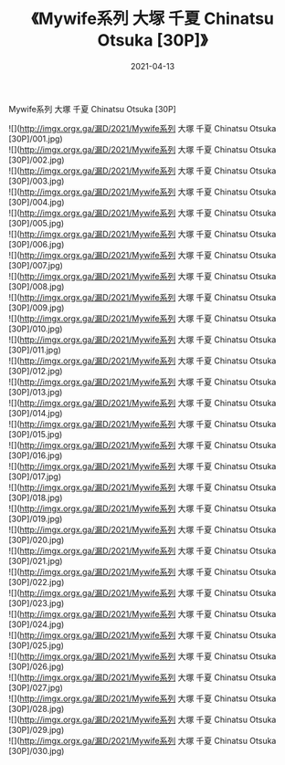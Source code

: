 ﻿---
layout: post
title:  《Mywife系列 大塚 千夏 Chinatsu Otsuka [30P]》
date:   2021-04-13
img: http://imgx.orgx.ga/漏D/2021/Mywife系列 大塚 千夏 Chinatsu Otsuka [30P]/000.jpg
categories: [美女, 清纯, 唯美]
---

Mywife系列 大塚 千夏 Chinatsu Otsuka [30P]

  ![](http://imgx.orgx.ga/漏D/2021/Mywife系列 大塚 千夏 Chinatsu Otsuka [30P]/001.jpg) <br> ![](http://imgx.orgx.ga/漏D/2021/Mywife系列 大塚 千夏 Chinatsu Otsuka [30P]/002.jpg) <br> ![](http://imgx.orgx.ga/漏D/2021/Mywife系列 大塚 千夏 Chinatsu Otsuka [30P]/003.jpg) <br> ![](http://imgx.orgx.ga/漏D/2021/Mywife系列 大塚 千夏 Chinatsu Otsuka [30P]/004.jpg) <br> ![](http://imgx.orgx.ga/漏D/2021/Mywife系列 大塚 千夏 Chinatsu Otsuka [30P]/005.jpg) <br> ![](http://imgx.orgx.ga/漏D/2021/Mywife系列 大塚 千夏 Chinatsu Otsuka [30P]/006.jpg) <br> ![](http://imgx.orgx.ga/漏D/2021/Mywife系列 大塚 千夏 Chinatsu Otsuka [30P]/007.jpg) <br> ![](http://imgx.orgx.ga/漏D/2021/Mywife系列 大塚 千夏 Chinatsu Otsuka [30P]/008.jpg) <br> ![](http://imgx.orgx.ga/漏D/2021/Mywife系列 大塚 千夏 Chinatsu Otsuka [30P]/009.jpg) <br> ![](http://imgx.orgx.ga/漏D/2021/Mywife系列 大塚 千夏 Chinatsu Otsuka [30P]/010.jpg) <br> ![](http://imgx.orgx.ga/漏D/2021/Mywife系列 大塚 千夏 Chinatsu Otsuka [30P]/011.jpg) <br> ![](http://imgx.orgx.ga/漏D/2021/Mywife系列 大塚 千夏 Chinatsu Otsuka [30P]/012.jpg) <br> ![](http://imgx.orgx.ga/漏D/2021/Mywife系列 大塚 千夏 Chinatsu Otsuka [30P]/013.jpg) <br> ![](http://imgx.orgx.ga/漏D/2021/Mywife系列 大塚 千夏 Chinatsu Otsuka [30P]/014.jpg) <br> ![](http://imgx.orgx.ga/漏D/2021/Mywife系列 大塚 千夏 Chinatsu Otsuka [30P]/015.jpg) <br> ![](http://imgx.orgx.ga/漏D/2021/Mywife系列 大塚 千夏 Chinatsu Otsuka [30P]/016.jpg) <br> ![](http://imgx.orgx.ga/漏D/2021/Mywife系列 大塚 千夏 Chinatsu Otsuka [30P]/017.jpg) <br> ![](http://imgx.orgx.ga/漏D/2021/Mywife系列 大塚 千夏 Chinatsu Otsuka [30P]/018.jpg) <br> ![](http://imgx.orgx.ga/漏D/2021/Mywife系列 大塚 千夏 Chinatsu Otsuka [30P]/019.jpg) <br> ![](http://imgx.orgx.ga/漏D/2021/Mywife系列 大塚 千夏 Chinatsu Otsuka [30P]/020.jpg) <br> ![](http://imgx.orgx.ga/漏D/2021/Mywife系列 大塚 千夏 Chinatsu Otsuka [30P]/021.jpg) <br> ![](http://imgx.orgx.ga/漏D/2021/Mywife系列 大塚 千夏 Chinatsu Otsuka [30P]/022.jpg) <br> ![](http://imgx.orgx.ga/漏D/2021/Mywife系列 大塚 千夏 Chinatsu Otsuka [30P]/023.jpg) <br> ![](http://imgx.orgx.ga/漏D/2021/Mywife系列 大塚 千夏 Chinatsu Otsuka [30P]/024.jpg) <br> ![](http://imgx.orgx.ga/漏D/2021/Mywife系列 大塚 千夏 Chinatsu Otsuka [30P]/025.jpg) <br> ![](http://imgx.orgx.ga/漏D/2021/Mywife系列 大塚 千夏 Chinatsu Otsuka [30P]/026.jpg) <br> ![](http://imgx.orgx.ga/漏D/2021/Mywife系列 大塚 千夏 Chinatsu Otsuka [30P]/027.jpg) <br> ![](http://imgx.orgx.ga/漏D/2021/Mywife系列 大塚 千夏 Chinatsu Otsuka [30P]/028.jpg) <br> ![](http://imgx.orgx.ga/漏D/2021/Mywife系列 大塚 千夏 Chinatsu Otsuka [30P]/029.jpg) <br> ![](http://imgx.orgx.ga/漏D/2021/Mywife系列 大塚 千夏 Chinatsu Otsuka [30P]/030.jpg) <br>